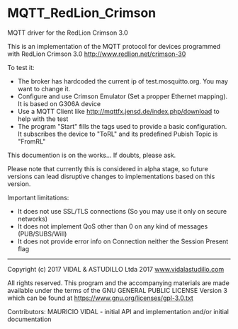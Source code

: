 # MQTT_RedLion_Crimson
MQTT driver for the RedLion Crimson 3.0

This is an implementation of the MQTT protocol for devices programmed with RedLion Crimson 3.0 http://www.redlion.net/crimson-30

To test it:
- The broker has hardcoded the current ip of test.mosquitto.org. You may want to change it.
- Configure and use Crimson Emulator (Set a propper Ethernet mapping). It is based on G306A device
- Use a MQTT Client like http://mqttfx.jensd.de/index.php/download to help with the test
- The program "Start" fills the tags used to provide a basic configuration. It subscribes the device to "ToRL" and its predefined Pubish Topic is "FromRL"

This documention is on the works... If doubts, please ask.

Please note that currently this is considered in alpha stage, so future versions can lead disruptive changes to implementations based on this version.

Important limitations:
- It does not use SSL/TLS connections (So you may use it only on secure networks)
- It does not implement QoS other than 0 on any kind of messages (PUB/SUBS/Will)
- It does not provide error info on Connection neither the Session Present flag

*******************************************************************************
Copyright (c) 2017 VIDAL & ASTUDILLO Ltda 2017
www.vidalastudillo.com

All rights reserved. This program and the accompanying materials are made 
available under the terms of the GNU GENERAL PUBLIC LICENSE Version 3 which can
be found at https://www.gnu.org/licenses/gpl-3.0.txt

Contributors:
   MAURICIO VIDAL - initial API and implementation and/or initial documentation
